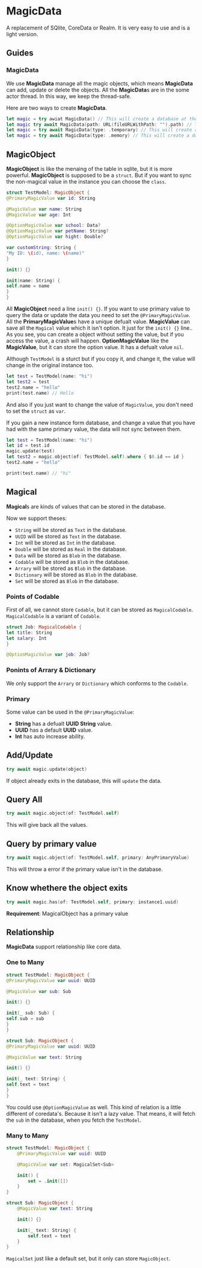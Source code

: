 # MagicData

A replacement of SQlite, CoreData or Realm. It is very easy to use and is a light version.

## Guides

### MagicData

We use **MagicData** manage all the magic objects, which means **MagicData** can add, update or delete the objects. All the **MagicData**s are in the some actor thread. In this way, we keep the thread-safe.

Here are two ways to create **MagicData**.
```swift
let magic = try awiat MagicData() // This will create a database at the app's document path
let magic try await MagicData(path: URL(fileURLWithPath: "").path) // This will create a database at your custom path
let magic = try await MagicData(type: .temporary) // This will create a auto-delete database
let magic = try await MagicData(type: .memory) // This will create a database in the memory
```

## MagicObject

**MagicObject** is like the menaing of the table in sqlite, but it is more powerful. **MagicObject** is supposed to be a `struct`. But if you want to sync the non-magical value in the instance you can choose the `class`.

```swift
struct TestModel: MagicObject {
@PrimaryMagicValue var id: String

@MagicValue var name: String
@MagicValue var age: Int

@OptionMagicValue var school: Data?
@OptionMagicValue var petName: String?
@OptionMagicValue var hight: Double?

var customString: String {
"My ID: \(id), name: \(name)"
}

init() {}

init(name: String) {
self.name = name
}
}
```

All **MagicObject** need a line `init() {}`.
If you want to use primary value to query the data or update the data you need to set the `@PrimaryMagicValue`. All the **PrimaryMagicValue**s have a unique defualt value.
**MagicValue** can save all the `Magical` value which it isn't option.  It just for the `init() {}` line.. As you see, you can create a object without setting the value, but if you access the value, a crash will happen.
**OptionMagicValue** like the **MagicValue**, but it can store the option value. It has a defualt value `nil`.

Although `TestModel` is a sturct but if you copy it, and change it, the value will change in the original instance too.

```swift
let test = TestModel(name: "hi")
let test2 = test
test2.name = "hello"
print(test.name) // Hello
```

And also if you just want to change the value of `MagicValue`, you don't need to set the `struct` as `var`.

If you gain a new instance form database, and change a value that you have had with the same primary value, the data will not sync between them.

```swift
let test = TestModel(name: "hi")
let id = test.id
magic.update(test)
let test2 = magic.object(of: TestModel.self).where { $0.id == id }
test2.name = "hello"

print(test.name) // "hi"
```

## Magical

**Magical**s are kinds of values that can be stored in the database.

Now we support theses:

* `String` will be stored as `Text` in the database.
* `UUID` will be stored as `Text` in the database.
* `Int` will be stored as `Int` in the database.
* `Double` will be stored as `Real` in the database.
* `Data` will be stored as `Blob` in the database.
* `Codable` will be stored as `Blob` in the database.
* `Arrary` will be stored as `Blob` in the database.
* `Dictionary` will be stored as `Blob` in the database.
* `Set` will be stored as `Blob` in the database.

### Points of Codable

First of all, we cannot store `Codable`, but it can be stored as `MagicalCodable`. `MagicalCodable` is a variant of `Codable`.

```swift
struct Job: MagicalCodable {
let title: String
let salary: Int
}

@OptionMagicValue var job: Job?
```

### Ponints of Arrary & Dictionary

We only support the `Arrary` or `Dictionary` which conforms to the `Codable`.

### Primary

Some value can be used in the `@PrimaryMagicValue`:

- **String** has a defualt **UUID String** value.
- **UUID** has a default **UUID** value.
- **Int** has auto increase ability.

## Add/Update

```swift
try await magic.update(object)
```
If object already exits in the database, this will `update` the data.

## Query All

```swift
try await magic.object(of: TestModel.self)
```

This will give back all the values.

## Query by primary value

```swift
try await magic.object(of: TestModel.self, primary: AnyPrimaryValue)
```

This will throw a error if the primary value isn't in the database.

## Know whethere the object exits

```swift
try await magic.has(of: TestModel.self, primary: instance1.uuid)
```

**Requirement**: MagicalObject has a primary value

## Relationship

**MagicData** support relationship like core data.

### One to Many

```swift
struct TestModel: MagicObject {
@PrimaryMagicValue var uuid: UUID

@MagicValue var sub: Sub

init() {}

init(_ sub: Sub) {
self.sub = sub
}
}

struct Sub: MagicObject {
@PrimaryMagicValue var uuid: UUID

@MagicValue var text: String

init() {}

init(_ text: String) {
self.text = text
}
}
```

You could use `@OptionMagicValue` as well. This kind of relation is a little different of coredata's. Because it isn't a lazy value. That means, it will fetch the `sub` in the database, when you fetch the `TestModel`.


### Many to Many

```swift
struct TestModel: MagicObject {
    @PrimaryMagicValue var uuid: UUID

    @MagicValue var set: MagicalSet<Sub>

    init() {
        set = .init([])
    }
}

struct Sub: MagicObject {
    @MagicValue var text: String

    init() {}

    init(_ text: String) {
        self.text = text
    }
}
```

`MagicalSet` just like a default set, but it only can store `MagicObject`.
